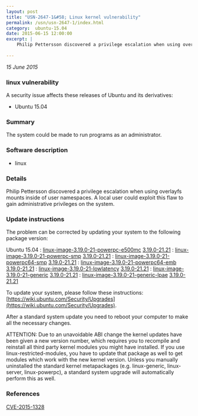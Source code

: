 ```yaml
---
layout: post
title: "USN-2647-1&#58; Linux kernel vulnerability"
permalink: /usn/usn-2647-1/index.html
category:  ubuntu-15.04
date: 2015-06-15 12:00:00
excerpt: |
    Philip Pettersson discovered a privilege escalation when using overlayfs mounts inside of user namespaces. A local user could exploit this flaw to gain administrative privileges on the system. 
    
--- 
```

 
 

*15 June 2015*

### linux vulnerability

A security issue affects these releases of Ubuntu and its derivatives:

* Ubuntu 15.04

### Summary

The system could be made to run programs as an administrator. 

### Software description

* linux 

### Details

Philip Pettersson discovered a privilege escalation when using overlayfs mounts inside of user namespaces. A local user could exploit this flaw to gain administrative privileges on the system. 

### Update instructions

The problem can be corrected by updating your system to the following package version:

Ubuntu 15.04
 : [linux-image-3.19.0-21-powerpc-e500mc](https://launchpad.net/ubuntu/+source/linux) <span> [3.19.0-21.21](https://launchpad.net/ubuntu/+source/linux/3.19.0-21.21) </span> 
 : [linux-image-3.19.0-21-powerpc-smp](https://launchpad.net/ubuntu/+source/linux) <span> [3.19.0-21.21](https://launchpad.net/ubuntu/+source/linux/3.19.0-21.21) </span> 
 : [linux-image-3.19.0-21-powerpc64-smp](https://launchpad.net/ubuntu/+source/linux) <span> [3.19.0-21.21](https://launchpad.net/ubuntu/+source/linux/3.19.0-21.21) </span> 
 : [linux-image-3.19.0-21-powerpc64-emb](https://launchpad.net/ubuntu/+source/linux) <span> [3.19.0-21.21](https://launchpad.net/ubuntu/+source/linux/3.19.0-21.21) </span> 
 : [linux-image-3.19.0-21-lowlatency](https://launchpad.net/ubuntu/+source/linux) <span> [3.19.0-21.21](https://launchpad.net/ubuntu/+source/linux/3.19.0-21.21) </span> 
 : [linux-image-3.19.0-21-generic](https://launchpad.net/ubuntu/+source/linux) <span> [3.19.0-21.21](https://launchpad.net/ubuntu/+source/linux/3.19.0-21.21) </span> 
 : [linux-image-3.19.0-21-generic-lpae](https://launchpad.net/ubuntu/+source/linux) <span> [3.19.0-21.21](https://launchpad.net/ubuntu/+source/linux/3.19.0-21.21) </span> 

To update your system, please follow these instructions: [https://wiki.ubuntu.com/Security/Upgrades](https://wiki.ubuntu.com/Security/Upgrades).

After a standard system update you need to reboot your computer to make all the necessary changes.

ATTENTION: Due to an unavoidable ABI change the kernel updates have been given a new version number, which requires you to recompile and reinstall all third party kernel modules you might have installed. If you use linux-restricted-modules, you have to update that package as well to get modules which work with the new kernel version. Unless you manually uninstalled the standard kernel metapackages (e.g. linux-generic, linux-server, linux-powerpc), a standard system upgrade will automatically perform this as well. 

### References

 
 [CVE-2015-1328](http://people.ubuntu.com/~ubuntu-security/cve/CVE-2015-1328)
 

